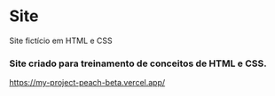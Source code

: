 # Site
Site  fictício em HTML e CSS
### Site criado para treinamento de conceitos de HTML e CSS.
https://my-project-peach-beta.vercel.app/
